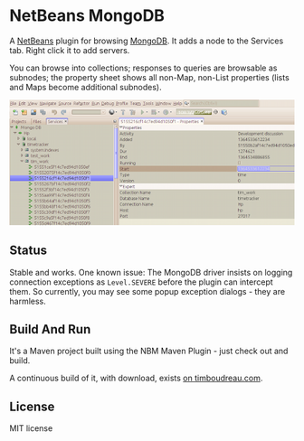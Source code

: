 NetBeans MongoDB
================

A [NetBeans](http://netbeans.org) plugin for browsing [MongoDB](http://mongodb.org).  It adds
a node to the Services tab.  Right click it to add servers.

You can browse into collections;  responses to queries are browsable as subnodes;  the property sheet
shows all non-Map, non-List properties (lists and Maps become additional subnodes).

![NetBeans MongoDB Plugin Screen Shot](screenshot.png "NetBeans MongoDB Plugin Screen Shot")

Status
------

Stable and works.  One known issue: The MongoDB driver insists on logging connection exceptions as
``Level.SEVERE`` before the plugin can intercept them.  So currently, you may see some popup 
exception dialogs - they are harmless.

Build And Run
-------------

It's a Maven project built using the NBM Maven Plugin - just check out and build.

A continuous build of it, with download, exists [on timboudreau.com](http://timboudreau.com/builds).

License
-------

MIT license
